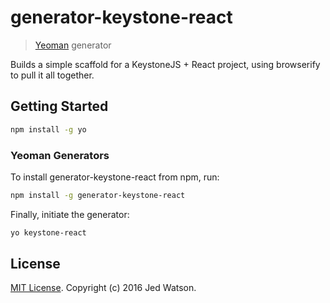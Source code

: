 # generator-keystone-react

> [Yeoman](http://yeoman.io) generator

Builds a simple scaffold for a KeystoneJS + React project, using browserify to pull it all together.


## Getting Started

```bash
npm install -g yo
```

### Yeoman Generators


To install generator-keystone-react from npm, run:

```bash
npm install -g generator-keystone-react
```

Finally, initiate the generator:

```bash
yo keystone-react
```

## License

[MIT License](http://en.wikipedia.org/wiki/MIT_License). Copyright (c) 2016 Jed Watson.
